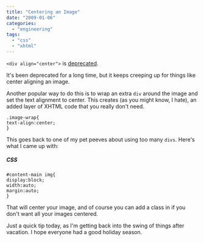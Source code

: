 ```yaml
---
title: "Centering an Image"
date: "2009-01-06"
categories: 
  - "engineering"
tags: 
  - "css"
  - "xhtml"
---
```


`<div align="center">` is [deprecated](http://webdesign.about.com/od/htmltags/a/bltags_deprctag.htm).

It's been deprecated for a long time, but it keeps creeping up for things like center aligning an image.

Another popular way to do this is to wrap an extra `div` around the image and set the text alignment to center. This creates (as you might know, I hate), an added layer of XHTML code that you really don't need.

```
.image-wrap{
text-align:center;
}
```

This goes back to one of my pet peeves about using too many `divs`. Here's what I came up with:

##### CSS

```
#content-main img{
display:block;
width:auto;
margin:auto;
}
```

That will center your image, and of course you can add a class in if you don't want all your images centered.

Just a quick tip today, as I'm getting back into the swing of things after vacation. I hope everyone had a good holiday season.
